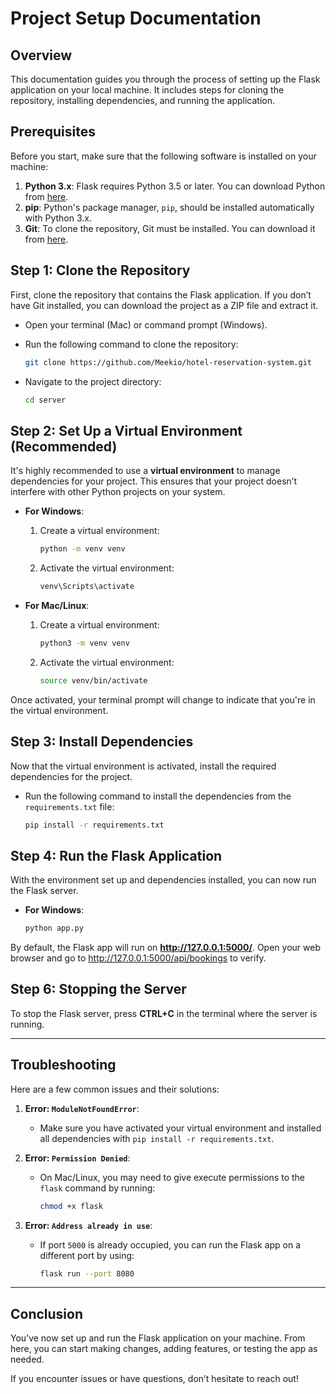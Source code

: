 # Project Setup Documentation

## Overview

This documentation guides you through the process of setting up the Flask application on your local machine. It includes steps for cloning the repository, installing dependencies, and running the application.

## Prerequisites

Before you start, make sure that the following software is installed on your machine:

1. **Python 3.x**: Flask requires Python 3.5 or later. You can download Python from [here](https://www.python.org/downloads/).
2. **pip**: Python's package manager, `pip`, should be installed automatically with Python 3.x.
3. **Git**: To clone the repository, Git must be installed. You can download it from [here](https://git-scm.com/downloads).

## Step 1: Clone the Repository

First, clone the repository that contains the Flask application. If you don’t have Git installed, you can download the project as a ZIP file and extract it.

- Open your terminal (Mac) or command prompt (Windows).
- Run the following command to clone the repository:

  ```bash
  git clone https://github.com/Meekio/hotel-reservation-system.git
  ```

- Navigate to the project directory:

  ```bash
  cd server
  ```

## Step 2: Set Up a Virtual Environment (Recommended)

It's highly recommended to use a **virtual environment** to manage dependencies for your project. This ensures that your project doesn’t interfere with other Python projects on your system.

- **For Windows**:

  1. Create a virtual environment:

     ```bash
     python -m venv venv
     ```

  2. Activate the virtual environment:

     ```bash
     venv\Scripts\activate
     ```

- **For Mac/Linux**:

  1. Create a virtual environment:

     ```bash
     python3 -m venv venv
     ```

  2. Activate the virtual environment:

     ```bash
     source venv/bin/activate
     ```

Once activated, your terminal prompt will change to indicate that you're in the virtual environment.

## Step 3: Install Dependencies

Now that the virtual environment is activated, install the required dependencies for the project.

- Run the following command to install the dependencies from the `requirements.txt` file:

  ```bash
  pip install -r requirements.txt
  ```

## Step 4: Run the Flask Application

With the environment set up and dependencies installed, you can now run the Flask server.

- **For Windows**:

  ```bash
  python app.py
  ```

By default, the Flask app will run on **http://127.0.0.1:5000/**. Open your web browser and go to http://127.0.0.1:5000/api/bookings to verify.

## Step 6: Stopping the Server

To stop the Flask server, press **CTRL+C** in the terminal where the server is running.

---

## Troubleshooting

Here are a few common issues and their solutions:

1. **Error: `ModuleNotFoundError`**:

   - Make sure you have activated your virtual environment and installed all dependencies with `pip install -r requirements.txt`.

2. **Error: `Permission Denied`**:

   - On Mac/Linux, you may need to give execute permissions to the `flask` command by running:

     ```bash
     chmod +x flask
     ```

3. **Error: `Address already in use`**:

   - If port `5000` is already occupied, you can run the Flask app on a different port by using:

     ```bash
     flask run --port 8080
     ```

---

## Conclusion

You’ve now set up and run the Flask application on your machine. From here, you can start making changes, adding features, or testing the app as needed.

If you encounter issues or have questions, don’t hesitate to reach out!
